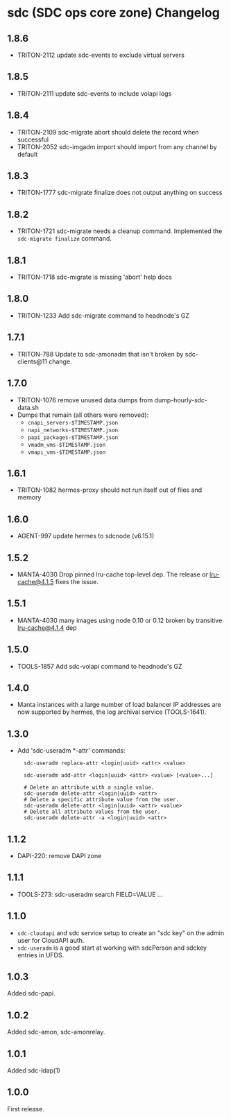 # sdc (SDC ops core zone) Changelog

## 1.8.6

- TRITON-2112 update sdc-events to exclude virtual servers

## 1.8.5

- TRITON-2111 update sdc-events to include volapi logs

## 1.8.4

- TRITON-2109 sdc-migrate abort should delete the record when successful
- TRITON-2052 sdc-imgadm import should import from any channel by default

## 1.8.3

- TRITON-1777 sdc-migrate finalize does not output anything on success

## 1.8.2

- TRITON-1721 sdc-migrate needs a cleanup command.
  Implemented the `sdc-migrate finalize` command.

## 1.8.1

- TRITON-1718 sdc-migrate is missing 'abort' help docs

## 1.8.0

- TRITON-1233 Add sdc-migrate command to headnode's GZ

## 1.7.1

- TRITON-788 Update to sdc-amonadm that isn't broken by sdc-clients@11
  change.

## 1.7.0

- TRITON-1076 remove unused data dumps from dump-hourly-sdc-data.sh
- Dumps that remain (all others were removed):
    * `cnapi_servers-$TIMESTAMP.json`
    * `napi_networks-$TIMESTAMP.json`
    * `papi_packages-$TIMESTAMP.json`
    * `vmadm_vms-$TIMESTAMP.json`
    * `vmapi_vms-$TIMESTAMP.json`

## 1.6.1

- TRITON-1082 hermes-proxy should not run itself out of files and memory

## 1.6.0

- AGENT-997 update hermes to sdcnode (v6.15.1)

## 1.5.2

- MANTA-4030 Drop pinned lru-cache top-level dep. The release or lru-cache@4.1.5
  fixes the issue.

## 1.5.1

- MANTA-4030 many images using node 0.10 or 0.12 broken by transitive
  lru-cache@4.1.4 dep

## 1.5.0

- TOOLS-1857 Add sdc-volapi command to headnode's GZ

## 1.4.0

- Manta instances with a large number of load balancer IP addresses are
  now supported by hermes, the log archival service (TOOLS-1641).

## 1.3.0

- Add 'sdc-useradm *-attr' commands:

        sdc-useradm replace-attr <login|uuid> <attr> <value>

        sdc-useradm add-attr <login|uuid> <attr> <value> [<value>...]

        # Delete an attribute with a single value.
        sdc-useradm delete-attr <login|uuid> <attr>
        # Delete a specific attribute value from the user.
        sdc-useradm delete-attr <login|uuid> <attr> <value>
        # Delete all attribute values from the user.
        sdc-useradm delete-attr -a <login|uuid> <attr>


## 1.1.2

- DAPI-220: remove DAPI zone

## 1.1.1

- TOOLS-273: sdc-useradm search FIELD=VALUE ...

## 1.1.0

- `sdc-cloudapi` and sdc service setup to create an "sdc key" on the admin user
  for CloudAPI auth.
- `sdc-useradm` is a good start at working with sdcPerson and sdckey entries
  in UFDS.

## 1.0.3

Added sdc-papi.

## 1.0.2

Added sdc-amon, sdc-amonrelay.

## 1.0.1

Added sdc-ldap(1)

## 1.0.0

First release.
